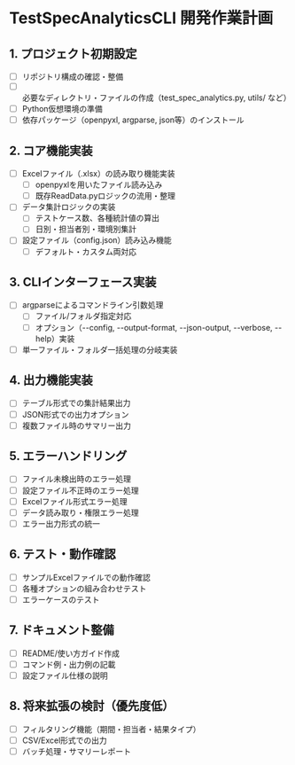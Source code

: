 # TestSpecAnalyticsCLI 開発作業計画

## 1. プロジェクト初期設定
- [ ] リポジトリ構成の確認・整備
- [ ] 必要なディレクトリ・ファイルの作成（test_spec_analytics.py, utils/ など）
- [ ] Python仮想環境の準備
- [ ] 依存パッケージ（openpyxl, argparse, json等）のインストール

## 2. コア機能実装
- [ ] Excelファイル（.xlsx）の読み取り機能実装
  - [ ] openpyxlを用いたファイル読み込み
  - [ ] 既存ReadData.pyロジックの流用・整理
- [ ] データ集計ロジックの実装
  - [ ] テストケース数、各種統計値の算出
  - [ ] 日別・担当者別・環境別集計
- [ ] 設定ファイル（config.json）読み込み機能
  - [ ] デフォルト・カスタム両対応

## 3. CLIインターフェース実装
- [ ] argparseによるコマンドライン引数処理
  - [ ] ファイル/フォルダ指定対応
  - [ ] オプション（--config, --output-format, --json-output, --verbose, --help）実装
- [ ] 単一ファイル・フォルダ一括処理の分岐実装

## 4. 出力機能実装
- [ ] テーブル形式での集計結果出力
- [ ] JSON形式での出力オプション
- [ ] 複数ファイル時のサマリー出力

## 5. エラーハンドリング
- [ ] ファイル未検出時のエラー処理
- [ ] 設定ファイル不正時のエラー処理
- [ ] Excelファイル形式エラー処理
- [ ] データ読み取り・権限エラー処理
- [ ] エラー出力形式の統一

## 6. テスト・動作確認
- [ ] サンプルExcelファイルでの動作確認
- [ ] 各種オプションの組み合わせテスト
- [ ] エラーケースのテスト

## 7. ドキュメント整備
- [ ] README/使い方ガイド作成
- [ ] コマンド例・出力例の記載
- [ ] 設定ファイル仕様の説明

## 8. 将来拡張の検討（優先度低）
- [ ] フィルタリング機能（期間・担当者・結果タイプ）
- [ ] CSV/Excel形式での出力
- [ ] バッチ処理・サマリーレポート 